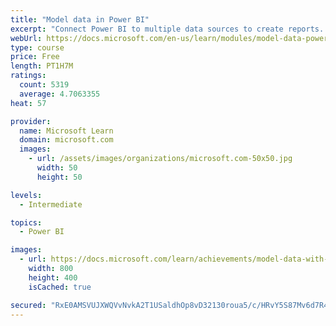 ```yaml
---
title: "Model data in Power BI"
excerpt: "Connect Power BI to multiple data sources to create reports. Define the relationship between your data sources."
webUrl: https://docs.microsoft.com/en-us/learn/modules/model-data-power-bi/
type: course
price: Free
length: PT1H7M
ratings:
  count: 5319
  average: 4.7063355
heat: 57

provider:
  name: Microsoft Learn
  domain: microsoft.com
  images:
    - url: /assets/images/organizations/microsoft.com-50x50.jpg
      width: 50
      height: 50

levels:
  - Intermediate

topics:
  - Power BI

images:
  - url: https://docs.microsoft.com/learn/achievements/model-data-with-power-bi-desktop-social.png
    width: 800
    height: 400
    isCached: true

secured: "RxE0AMSVUJXWQVvNvkA2T1USaldhOp8vD32130roua5/c/HRvY5S87Mv6d7R4anqxmKd+RPL5YBoJ/wOnq2R9rB+m70r0H53XkogbebmsqyaPN4FNzcF8if2pP/FRjf0v2/xh6HLQWD+tHw9v+YCQW3mG3IkJmFuszSPRyObDbw8v8pZgXM/+i0tG4CDzDFaJ1jZDQ4kIECcfTjBOx/H26CUcc56ppw93qzGfDT1aYbhSJivAq6PIH1Lc0D+o8rdjfcdz0BKhlL+6AvX0+p9ReEb+A+YzgVlY4sixHHu3LHAJsBujQ2S9d0WJ7WpuuSxUVjs2T0qT6rXXHLJK4IpwkaRN+fdAPFIhoFpVziz5nZ7cF8Yb+F/STAHJy2LJA/FEgSmFuJzB2iQK78D+FXLpYASCwm3WeBXPYWeNJFRokw=;ncru/D/WgHrVUFPfvvqWKQ=="
---
```



